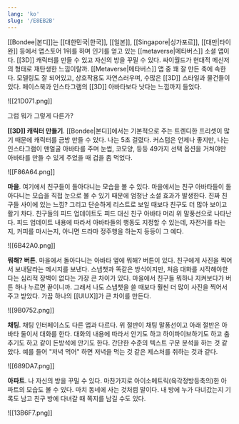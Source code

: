```yaml
---
lang: 'ko'
slug: '/E8EB2B'
---
```


[[Bondee|본디]]는 [[대한민국|한국]], [[일본]], [[Singapore|싱가포르]], [[대만|타이완]] 등에서 앱스토어 1위를 하며 인기를 얻고 있는 [[metaverse|메타버스]] 소셜 앱이다.
[[3D]] 캐릭터를 만들 수 있고 자신의 방을 꾸밀 수 있다.
싸이월드가 현대적 메신저의 형태로 재탄생한 느낌이랄까.
[[Metaverse|메타버스]] 앱 중 꽤 잘 만든 축에 속한다.
모델링도 잘 되어있고, 상호작용도 자연스러우며, 수많은 [[3D]] 스타일과 물건들이 있다.
페이스북과 인스타그램의 [[3D]] 아바타보다 낫다는 느낌까지 들었다.

![[21D071.png]]

그럼 뭐가 그렇게 다른가?

**[[3D]] 캐릭터 만들기**.
[[Bondee|본디]]에서는 기본적으로 주는 트렌디한 프리셋이 많기 때문에 캐릭터를 금방 만들 수 있다.
나는 5초 걸렸다.
커스텀은 언제나 좋지만, 나는 인스타그램이 맨얼굴 아바타를 주며 눈썹, 코모양, 등등 49가지 선택 옵션을 거쳐야만 아바타를 만들 수 있게 주었을 때 겁을 좀 먹었다.

![[F86A64.png]]

**마을**.
여기에서 친구들이 돌아다니는 모습을 볼 수 있다.
마을에서는 친구 아바타들이 돌아다니는 모습을 직접 눈으로 볼 수 있기 때문에 엄청난 소셜 효과가 발생한다. 진짜 친구들 사이에 있는 느낌? 그리고 단순하게 리스트로 보일 때보다 친구도 더 많아 보이고 활기 차다.
친구들의 피드 업데이트도 피드 대신 친구 아바타 머리 위 말풍선으로 나타난다. 피드 업데이트 내용에 따라서 아바타들의 행동도 지정할 수 있는데, 자전거를 타는지, 커피를 마시는지, 아니면 드라마 정주행을 하는지 등등이 그 예다.

![[6B42A0.png]]

**뭐해? 버튼**.
마을에서 돌아다니는 아바타 옆에 뭐해? 버튼이 있다. 친구에게 사진을 찍어서 보내달라는 메시지를 보낸다. 스냅챗과 똑같은 방식이지만, 처음 대화를 시작해야한다는 심리적 장벽이 없다는 가장 큰 차이가 있다. 마을에서 친구들 뭐하나 지켜보다가 버튼 하나 누르면 끝이니까. 그래서 나도 스냅챗을 쓸 때보다 훨씬 더 많이 사진을 찍어서 주고 받았다. 가끔 하나의 [[UIUX]]가 큰 차이를 만든다.

![[9B0752.png]]

**채팅**.
채팅 인터페이스도 다른 앱과 다르다. 위 절반이 채팅 말풍선이고 아래 절반은 아바타 둘이서 대화를 한다. 대화의 내용에 따라서 안기도 하고 하이파이브하기도 하고 춤추기도 하고 같이 돈방석에 안기도 한다. 간단한 수준의 텍스트 구문 분석을 하는 것 같았다. 예를 들어 "저녁 먹어" 하면 저녁을 먹는 것 같은 제스처를 취하는 것과 같다.

![[689DA7.png]]

**아파트**.
나 자신의 방을 꾸밀 수 있다. 마찬가지로 아이소메트릭(육각정방등축의)한 아파트의 모습도 볼 수 있다. 마치 동네에 사는 것처럼 말이다. 내 방에 누가 다녀갔는지 기록도 남고 친구 방에 다녀갈 때 쪽지를 남길 수도 있다.

![[13B6F7.png]]

